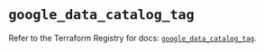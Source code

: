 # `google_data_catalog_tag`

Refer to the Terraform Registry for docs: [`google_data_catalog_tag`](https://registry.terraform.io/providers/hashicorp/google/6.25.0/docs/resources/data_catalog_tag).
